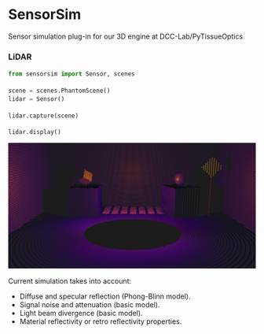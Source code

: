# SensorSim

Sensor simulation plug-in for our 3D engine at DCC-Lab/PyTissueOptics

### LiDAR 
```python
from sensorsim import Sensor, scenes

scene = scenes.PhantomScene()
lidar = Sensor()

lidar.capture(scene)

lidar.display()
```
![](assets/lidar_noscene.png)

Current simulation takes into account:
- Diffuse and specular reflection (Phong-Blinn model).
- Signal noise and attenuation (basic model).
- Light beam divergence (basic model).
- Material reflectivity or retro reflectivity properties.

